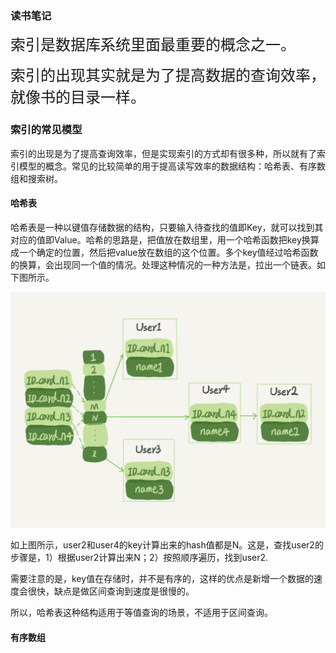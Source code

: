 ### 读书笔记

<div>
 <font face="楷体" size = 5px>
 索引是数据库系统里面最重要的概念之一。<p>
 索引的出现其实就是为了提高数据的查询效率，就像书的目录一样。


 </font>
</div>

### 索引的常见模型

索引的出现是为了提高查询效率，但是实现索引的方式却有很多种，所以就有了索引模型的概念。常见的比较简单的用于提高读写效率的数据结构：哈希表、有序数组和搜索树。

#### 哈希表

哈希表是一种以键值存储数据的结构，只要输入待查找的值即Key，就可以找到其对应的值即Value。哈希的思路是，把值放在数组里，用一个哈希函数把key换算成一个确定的位置，然后把value放在数组的这个位置。多个key值经过哈希函数的换算，会出现同一个值的情况。处理这种情况的一种方法是，拉出一个链表。如下图所示。

![avatar](https://github.com/PhiloLi/MYSQL-/blob/master/photo/%E5%93%88%E5%B8%8C%E5%AD%98%E5%82%A8%E7%BB%93%E6%9E%84001.png?raw=true)



 如上图所示，user2和user4的key计算出来的hash值都是N。这是，查找user2的步骤是，1）根据user2计算出来N；2）按照顺序遍历，找到user2.

需要注意的是，key值在存储时，并不是有序的，这样的优点是新增一个数据的速度会很快，缺点是做区间查询到速度是很慢的。

所以，哈希表这种结构适用于等值查询的场景，不适用于区间查询。



#### 有序数组








